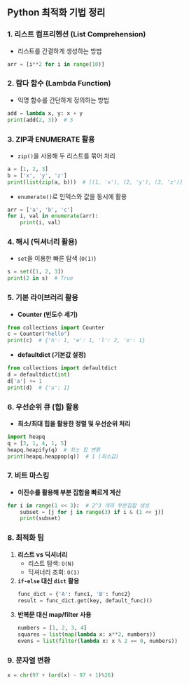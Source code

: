 ## **Python 최적화 기법 정리**

### **1. 리스트 컴프리헨션 (List Comprehension)**
- 리스트를 간결하게 생성하는 방법
```python
arr = [i**2 for i in range(10)]
```

### **2. 람다 함수 (Lambda Function)**
- 익명 함수를 간단하게 정의하는 방법
```python
add = lambda x, y: x + y
print(add(2, 3))  # 5
```

### **3. ZIP과 ENUMERATE 활용**
- `zip()`을 사용해 두 리스트를 묶어 처리
```python
a = [1, 2, 3]
b = ['x', 'y', 'z']
print(list(zip(a, b)))  # [(1, 'x'), (2, 'y'), (3, 'z')]
```
- `enumerate()`로 인덱스와 값을 동시에 활용
```python
arr = ['a', 'b', 'c']
for i, val in enumerate(arr):
    print(i, val)
```

### **4. 해시 (딕셔너리 활용)**
- `set`을 이용한 빠른 탐색 (`O(1)`)
```python
s = set([1, 2, 3])
print(2 in s)  # True
```

### **5. 기본 라이브러리 활용**
- **Counter (빈도수 세기)**
```python
from collections import Counter
c = Counter("hello")
print(c)  # {'h': 1, 'e': 1, 'l': 2, 'o': 1}
```
- **defaultdict (기본값 설정)**
```python
from collections import defaultdict
d = defaultdict(int)
d['a'] += 1
print(d)  # {'a': 1}
```

### **6. 우선순위 큐 (힙) 활용**
- **최소/최대 힙을 활용한 정렬 및 우선순위 처리**
```python
import heapq
q = [3, 1, 4, 1, 5]
heapq.heapify(q)  # 최소 힙 변환
print(heapq.heappop(q))  # 1 (최소값)
```

### **7. 비트 마스킹**
- **이진수를 활용해 부분 집합을 빠르게 계산**
```python
for i in range(1 << 3):  # 2^3 개의 부분집합 생성
    subset = [j for j in range(3) if i & (1 << j)]
    print(subset)
```

### **8. 최적화 팁**
1. **리스트 vs 딕셔너리**
   - 리스트 탐색: `O(N)`
   - 딕셔너리 조회: `O(1)`
2. **`if-else` 대신 `dict` 활용**
   ```python
   func_dict = {'A': func1, 'B': func2}
   result = func_dict.get(key, default_func)()
   ```
3. **반복문 대신 map/filter 사용**
   ```python
   numbers = [1, 2, 3, 4]
   squares = list(map(lambda x: x**2, numbers))
   evens = list(filter(lambda x: x % 2 == 0, numbers))
   ```

### **9. 문자열 변환**

   ```python
   x = chr(97 + (ord(x) - 97 + 1)%26)
   ```
   